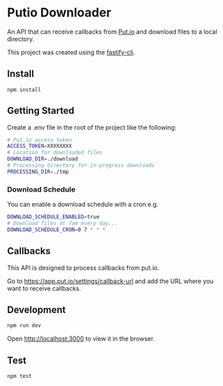 # Putio Downloader

An API that can receive callbacks from [Put.io](https://put.io) and download files to a local directory.

This project was created using the [fastify-cli](https://github.com/fastify/fastify-cli).

## Install

```
npm install
```

## Getting Started

Create a .env file in the root of the project like the following:

```sh
# Put.io access token
ACCESS_TOKEN=XXXXXXXX
# Location for downloaded files
DOWNLOAD_DIR=./download
# Processing directory for in-progress downloads
PROCESSING_DIR=./tmp
```

### Download Schedule

You can enable a download schedule with a cron e.g.

```sh
DOWNLOAD_SCHEDULE_ENABLED=true
# Download files at 7am every day...
DOWNLOAD_SCHEDULE_CRON=0 7 * * *
```

## Callbacks

This API is designed to process callbacks from put.io.

Go to https://app.put.io/settings/callback-url and add the URL where you want to receive callbacks.

## Development

```sh
npm run dev
```

Open [http://localhost:3000](http://localhost:3000) to view it in the browser.

## Test

```sh
npm test
```
